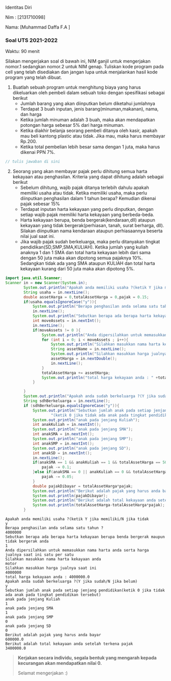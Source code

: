 Identitas Diri

Nim : [2131710098]

Nama: [Muhammad Daffa F.A
]

### Soal UTS 2021-2022
Waktu: 90 menit

Silakan mengerjakan soal di bawah ini, NIM ganjil untuk mengerjakan nomor.1 sedangkan nomor.2 untuk NIM genap. Tuliskan
kode program pada cell yang telah disediakan dan jangan lupa untuk menjalankan hasil kode program yang telah dibuat.

1. Buatlah sebuah program untuk menghitung biaya yang harus dikeluarkan oleh pembeli dalam sebuah toko dengan spesifikasi sebagai berikut
    + Jumlah barang yang akan diinputkan belum diketahui jumlahnya
    + Terdapat 3 buah inputan, jenis barang(minuman,makanan), nama, dan harga
    + Ketika jumlah minuman adalah 3 buah, maka akan mendapatkan potongan harga sebesar 5% dari harga minuman.
    + Ketika diakhir belanja seorang pembeli ditanya oleh kasir, apakah mau beli kantong plastic atau tidak. Jika mau, maka harus membayar Rp.200.
    + Ketika total pembelian lebih besar sama dengan 1 juta, maka harus dikenai PPN 7%.


```Java
// tulis jawaban di sini
```

2.	Seorang yang akan membayar pajak perlu dihitung semua harta kekayaan atau penghasilan. Kriteria yang dapat dihitung adalah sebagai berikut
    + Sebelum dihitung, wajib pajak ditanya terlebih dahulu apakah memiliki usaha atau tidak. Ketika memiliki usaha, maka perlu diinputkan penghasilan dalam 1 tahun berapa? Kemudian dikenai pajak sebesar 15%
    + Terdapat inputan harta kekayaan yang perlu dinputkan, dengan setiap wajib pajak memiliki harta kekayaan yang berbeda-beda.
    + Harta kekayaan berupa, benda bergerak(kendaraan,dll) ataupun kekayaan yang tidak bergerak(perhiasan, tanah, surat berharga, dll). Silakan diinputkan nama kendaraan ataupun perhiasaannya beserta nilai jual saat ini.
    + Jika wajib pajak sudah berkeluarga, maka perlu ditanyakan tingkat pendidikan(SD,SMP,SMA,KULIAH). Ketika jumlah yang kuliah anaknya 1 dan 1 SMA dan total harta kekayaan lebih dari sama dengan 50 juta maka akan dipotong semua pajaknya 10%. Sedangkan tidak ada yang SMA ataupun KULIAH dan total harta kekayaan kurang dari 50 juta maka akan dipotong 5%.


```Java
import java.util.Scanner;
Scanner in = new Scanner(System.in);
        System.out.println("Apakah anda memiliki usaha ?(ketik Y jika memiliki/N jika tidak");
        String usaha = in.nextLine();
        double assetHarga = 0,totalAssetHarga = 0,pajak = 0.15;
        if(usaha.equalsIgnoreCase("y")){
            System.out.println("Berapa penghasilan anda selama satu tahun ?");
            in.nextLine();
            System.out.println("Sebutkan berapa ada berapa harta kekayaan berupa benda bergerak maupun tidak bergerak anda");
            int moveAssets = in.nextInt();
            in.nextLine();
            if(moveAssets != 0 ){
                System.out.println("Anda dipersilahkan untuk memasukkan nama harta anda serta harga jualnya saat ini satu per satu");
                for (int i = 0; i < moveAssets ; i++){
                    System.out.println("Silahkan masukkan nama harta kekayaan anda");
                    String assetName = in.nextLine();
                    System.out.println("Silahkan masukkan harga jualnya saat ini");
                    assetHarga = in.nextDouble();
                    in.nextLine();
                }
                totalAssetHarga += assetHarga;
                System.out.println("total harga kekayaan anda : " +totalAssetHarga);
            }

        }
        System.out.println("Apakah anda sudah berkeluarga ?(Y jika sudah/N jika belum)");
        String sdhBerkeluarga = in.nextLine();
        if (sdhBerkeluarga.equalsIgnoreCase("y")){
            System.out.println("Sebutkan jumlah anak pada setiap jenjang pendidikan" +
                    "(ketik 0 jika tidak ada anak pada tingkat pendidikan tersebut)");
            System.out.println("anak pada jenjang Kuliah");
            int anakKuliah = in.nextInt();
            System.out.println("anak pada jenjang SMA");
            int anakSMA = in.nextInt();
            System.out.println("anak pada jenjang SMP");
            int anakSMP = in.nextInt();
            System.out.println("anak pada jenjang SD");
            int anakSD = in.nextInt();
            in.nextLine();
            if(anakSMA == 1 && anakKuliah == 1 && totalAssetHarga == 50000000){
                pajak -= 0.1;
            }else if(anakSMA == 0 || anakKuliah == 0 && totalAssetHarga <50000000){
                pajak -= 0.05;
            }
            double pajakDibayar = totalAssetHarga*pajak;
            System.out.println("Berikut adalah pajak yang harus anda bayar");
            System.out.println(pajakDibayar);
            System.out.println("Berikut adalah total kekayaan anda setelah terkena pajak");
            System.out.println(totalAssetHarga-totalAssetHarga*pajak);
        }
```

    Apakah anda memiliki usaha ?(ketik Y jika memiliki/N jika tidak
    y
    Berapa penghasilan anda selama satu tahun ?
    4000000
    Sebutkan berapa ada berapa harta kekayaan berupa benda bergerak maupun tidak bergerak anda
    1
    Anda dipersilahkan untuk memasukkan nama harta anda serta harga jualnya saat ini satu per satu
    Silahkan masukkan nama harta kekayaan anda
    motor
    Silahkan masukkan harga jualnya saat ini
    4000000
    total harga kekayaan anda : 4000000.0
    Apakah anda sudah berkeluarga ?(Y jika sudah/N jika belum)
    y
    Sebutkan jumlah anak pada setiap jenjang pendidikan(ketik 0 jika tidak ada anak pada tingkat pendidikan tersebut)
    anak pada jenjang Kuliah
    1
    anak pada jenjang SMA
    1
    anak pada jenjang SMP
    0
    anak pada jenjang SD
    0
    Berikut adalah pajak yang harus anda bayar
    600000.0
    Berikut adalah total kekayaan anda setelah terkena pajak
    3400000.0


> **Kerjakan secara individu, segala bentuk yang mengarah kepada kecurangan akan mendapatkan nilai 0.**
>
> Selamat mengerjakan :)

